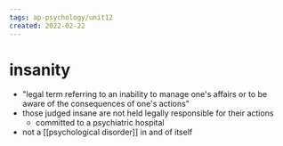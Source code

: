 ```yaml
---
tags: ap-psychology/unit12 
created: 2022-02-22
---
```


# insanity

- "legal term referring to an inability to manage one's affairs or to be aware of the consequences of one's actions"
- those judged insane are not held legally responsible for their actions
	- committed to a psychiatric hospital
- not a [[psychological disorder]] in and of itself

<!---->
